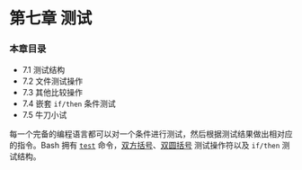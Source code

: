 # 第七章 测试

### 本章目录

- 7.1 测试结构
- 7.2 文件测试操作
- 7.3 其他比较操作
- 7.4 嵌套 `if/then` 条件测试
- 7.5 牛刀小试

每一个完备的编程语言都可以对一个条件进行测试，然后根据测试结果做出相对应的指令。Bash 拥有 [`test`](http://tldp.org/LDP/abs/html/testconstructs.html#TTESTREF) 命令，[双方括号](http://tldp.org/LDP/abs/html/testconstructs.html#DBLBRACKETS)、[双圆括号](http://tldp.org/LDP/abs/html/testconstructs.html#DBLPARENSTST) 测试操作符以及 `if/then` 测试结构。